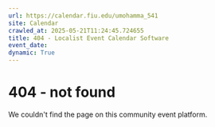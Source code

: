 ```yaml
---
url: https://calendar.fiu.edu/umohamma_541
site: Calendar
crawled_at: 2025-05-21T11:24:45.724655
title: 404 - Localist Event Calendar Software
event_date: 
dynamic: True
---
```


# 404 - not found
We couldn't find the page on this community event platform.
